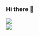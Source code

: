 ### Hi there 👋
![](https://github-readme-stats.vercel.app/api?username=jariryyousef&show_icons=true&theme=merko)  
![](https://github-readme-stats.vercel.app/api/top-langs/?username=jariryyousef&theme=merko)  
<!--
**jariryyousef/jariryyousef** is a ✨ _special_ ✨ repository because its `README.md` (this file) appears on your GitHub profile.

Here are some ideas to get you started:

- 🔭 I’m currently working on ...
- 🌱 I’m currently learning ...
- 👯 I’m looking to collaborate on ...
- 🤔 I’m looking for help with ...
- 💬 Ask me about ...
- 📫 How to reach me: ...
- 😄 Pronouns: ...
- ⚡ Fun fact: ...
-->
